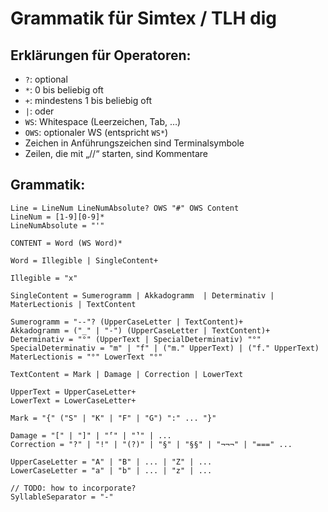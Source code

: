 # Grammatik für Simtex / TLH dig

## Erklärungen für Operatoren:

* `?`: optional
* `*`: 0 bis beliebig oft
* `+`: mindestens 1 bis beliebig oft
* `|`: oder
* `WS`: Whitespace (Leerzeichen, Tab, …)
* `OWS`: optionaler WS (entspricht `WS*`)
* Zeichen in Anführungszeichen sind Terminalsymbole
* Zeilen, die mit „//“ starten, sind Kommentare

## Grammatik:

```
Line = LineNum LineNumAbsolute? OWS "#" OWS Content
LineNum = [1-9][0-9]*
LineNumAbsolute = "'"

CONTENT = Word (WS Word)*

Word = Illegible | SingleContent+

Illegible = "x"

SingleContent = Sumerogramm | Akkadogramm  | Determinativ | MaterLectionis | TextContent

Sumerogramm = "--"? (UpperCaseLetter | TextContent)+ 
Akkadogramm = ("_" | "-") (UpperCaseLetter | TextContent)+
Determinativ = "°" (UpperText | SpecialDeterminativ) "°"
SpecialDeterminativ = "m" | "f" | ("m." UpperText) | ("f." UpperText)
MaterLectionis = "°" LowerText "°"

TextContent = Mark | Damage | Correction | LowerText

UpperText = UpperCaseLetter+
LowerText = LowerCaseLetter+

Mark = "{" ("S" | "K" | "F" | "G") ":" ... "}"

Damage = "[" | "]" | "⸢" | "⸣" | ...
Correction = "?" | "!" | "(?)" | "§" | "§§" | "¬¬¬" | "===" ...

UpperCaseLetter = "A" | "B" | ... | "Z" | ...
LowerCaseLetter = "a" | "b" | ... | "z" | ...

// TODO: how to incorporate?
SyllableSeparator = "-"
```
